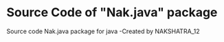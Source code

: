 # Source Code of "Nak.java" package
Source code Nak.java package for java 
-Created by NAKSHATRA_12
